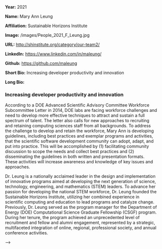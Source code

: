 **Year:** 2021

**Name:** Mary Ann Leung

**Affiliation:** Sustainable Horizons Institute

**Image:** /images/People_2021_F_Leung.jpg

**URL:** http://shinstitute.org/category/our-team2/

**LinkedIn:** https://www.linkedin.com/in/maleung/

**Github:** https://github.com/maleung

**Short Bio:** Increasing developer productivity and innovation 

**Long Bio:**
### Increasing developer productivity and innovation 
According to a DOE Advanced Scientific Advisory Committee Workforce Subcommittee Letter in 2014, DOE labs are facing workforce challenges and need to develop more effective techniques to attract and sustain a full spectrum of talent. The letter also calls for new approaches to recruiting and retaining computing sciences staff from all backgrounds. To address the challenge to develop and retain the workforce, Mary Ann is developing guidelines, including best practices and exemplar programs and activities, that the scientific software development community can adopt, adapt, and put into practice. This will be accomplished by (1) facilitating community discussion to scope the needs and collect best practices and (2) disseminating the guidelines in both written and presentation formats. These activities will increase awareness and knowledge of key issues and approaches.

Dr. Leung is a nationally acclaimed leader in the design and implementation of innovative programs aimed at developing the next generation of science, technology, engineering, and mathematics (STEM) leaders. To advance her passion for developing the national STEM workforce, Dr. Leung founded the Sustainable Horizons Institute, utilizing her combined experience in scientific computing and education to lead programs and catalyze change. Previously, Dr. Leung served as the program manager for the Department of Energy (DOE) Computational Science Graduate Fellowship (CSGF) program. During her tenure, the program achieved an unprecedented level of recruitment and fellow and alumni engagement, represented by a strategic, multifaceted integration of online, regional, professional society, and annual conference activities. 

-->
